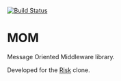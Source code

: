 [![Build Status](https://travis-ci.org/bensmith87/mom.svg?branch=master)](https://travis-ci.org/bensmith87/mom)

# MOM
Message Oriented Middleware library.

Developed for the [Risk](https://github.com/bensmith87/risk) clone.
